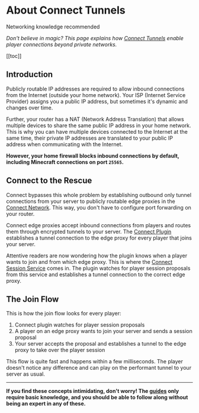 # About Connect Tunnels
<VPBadge>Networking knowledge recommended</VPBadge>

_Don't believe in magic? This page explains how [Connect Tunnels](/guide/#connect-tunnels) enable player connections beyond private networks._

[[toc]]

## Introduction

Publicly routable IP addresses are required to allow inbound connections from the Internet (outside your home network).
Your ISP (Internet Service Provider) assigns you a public IP address, but sometimes it's dynamic and changes over time.

Further, your router has a NAT (Network Address Translation) that allows multiple devices to share the same
public IP address in your home network. This is why you can have multiple devices connected to the Internet
at the same time, their private IP addresses are translated to your public IP address when communicating with the Internet.

**However, your home firewall blocks inbound connections by default, including Minecraft connections on port `25565`.**

## Connect to the Rescue

Connect bypasses this whole problem by establishing outbound only tunnel connections from your server
to publicly routable edge proxies in the [Connect Network](/guide/#the-connect-network).
This way, you don't have to configure port forwarding on your router.

Connect edge proxies accept inbound connections from players and routes them through encrypted tunnels to your server.
The [Connect Plugin](/guide/#the-connect-plugin) establishes a tunnel connection to the edge proxy for every player that joins your server.

Attentive readers are now wondering how the plugin knows when a player wants to join and from which edge proxy.
This is where the [Connect Session Service](/guide/#the-connect-sessions) comes in.
The plugin watches for player session proposals from this service and establishes a tunnel connection to the correct edge proxy.

## The Join Flow

This is how the join flow looks for every player:

1. Connect plugin watches for player session proposals
2. A player on an edge proxy wants to join your server and sends a session proposal
3. Your server accepts the proposal and establishes a tunnel to the edge proxy to take over the player session

This flow is quite fast and happens within a few milliseconds.
The player doesn't notice any difference and can play on the performant tunnel to your server as usual.

---

**If you find these concepts intimidating, don't worry! The [guides](/guide/quick-start) only require basic
knowledge, and you should be able to follow along without being an expert in any of these.**


